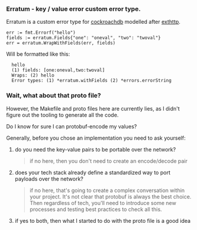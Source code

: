 ### Erratum - key / value error custom error type.

Erratum is a custom error type for [cockroachdb](https://github.com/cockroachdb/errors) 
modelled after [exthttp](https://github.com/cockroachdb/errors/tree/master/exthttp).

```
err := fmt.Errorf("hello")
fields := erratum.Fields{"one": "oneval", "two": "twoval"}
err = erratum.WrapWithFields(err, fields)
```

Will be formatted like this:
```
  hello
  (1) fields: [one:oneval,two:twoval]
  Wraps: (2) hello
  Error types: (1) *erratum.withFields (2) *errors.errorString
```
### Wait, what about that proto file?

However, the Makefile and proto files here are currently lies, as I didn't figure out the tooling to generate all the code.

Do I know for sure I can protobuf-encode my values?

Generally, before you chose an implementation you need to ask yourself:
1. do you need the key-value pairs to be portable over the network?
     >    if no here, then you don't need to create an encode/decode pair
2. does your tech stack already define a standardized way to port payloads over the network?
     >    if no here, that's going to create a complex conversation within your project. It's not clear that protobuf is always the best choice. Then regardless of tech, you'll need to introduce some new processes and testing best practices to check all this.
3. if yes to both, then what I started to do with the proto file is a good idea
